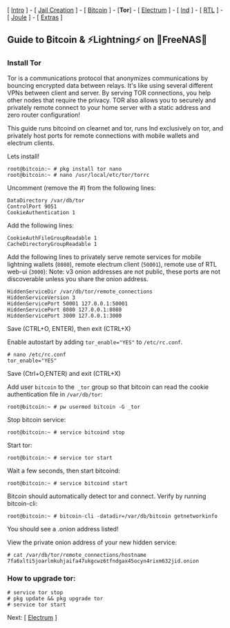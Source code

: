 [ [Intro](README.md) ] - [ [Jail Creation](freenas_1_jail_creation.md) ] - [ [Bitcoin](freenas_2_bitcoin.md) ] - [**Tor**] - [ [Electrum](freenas_4_electrum.md) ] - [ [lnd](freenas_5_lnd.md) ] - [ [RTL](freenas_6_rtl.md) ] - [ [Joule](freenas_7_joule.md) ] - [ [Extras](extras.md) ]

## Guide to ₿itcoin & ⚡Lightning️⚡ on 🦈FreeNAS🦈

### Install Tor

Tor is a communications protocol that anonymizes communications by bouncing encrypted data between relays. It's like using several different VPNs between client and server. By serving TOR connections, you help other nodes that require the privacy. TOR also allows you to securely and privately remote connect to your home server with a static address and zero router configuration!

This guide runs bitcoind on clearnet and tor, runs lnd exclusively on tor, and privately host ports for remote connections with mobile wallets and electrum clients.  



Lets install!
```
root@bitcoin:~ # pkg install tor nano
root@bitcoin:~ # nano /usr/local/etc/tor/torrc
```
Uncomment (remove the #) from the following lines:
```
DataDirectory /var/db/tor
ControlPort 9051
CookieAuthentication 1
```
Add the following lines:
```
CookieAuthFileGroupReadable 1
CacheDirectoryGroupReadable 1
```
Add the following lines to privately serve remote services for mobile lightning wallets (`8080`), remote electrum client (`50001`), remote use of RTL web-ui (`3000`):
Note: v3 onion addresses are not public, these ports are not discoverable unless you share the onion address.
```
HiddenServiceDir /var/db/tor/remote_connections
HiddenServiceVersion 3
HiddenServicePort 50001 127.0.0.1:50001
HiddenServicePort 8080 127.0.0.1:8080
HiddenServicePort 3000 127.0.0.1:3000
```


Save (CTRL+O, ENTER), then exit (CTRL+X)

Enable autostart by adding `tor_enable="YES"` to `/etc/rc.conf`.
```
# nano /etc/rc.conf
tor_enable="YES"
```
Save (Ctrl+O,ENTER) and exit (CTRL+X)

Add user `bitcoin` to the` _tor` group so that bitcoin can read the cookie authentication file in `/var/db/tor`:
```
root@bitcoin:~ # pw usermod bitcoin -G _tor
```
Stop bitcoin service:
```
root@bitcoin:~ # service bitcoind stop
```
Start tor:
```
root@bitcoin:~ # service tor start
```
Wait a few seconds, then start bitcoind:
```
root@bitcoin:~ # service bitcoind start
```
Bitcoin should automatically detect tor and connect. Verify by running bitcoin-cli:
```
root@bitcoin:~ # bitcoin-cli -datadir=/var/db/bitcoin getnetworkinfo
```
You should see a .onion address listed!

View the private onion address of your new hidden service:
```
# cat /var/db/tor/remote_connections/hostname
7fa6xlti5joarlmkuhjaifa47ukgcwz6tfndgax45ocyn4rixm632jid.onion
```

### How to upgrade tor:
```
# service tor stop
# pkg update && pkg upgrade tor
# service tor start
```

Next: [ [Electrum](freenas_4_electrum.md) ]

